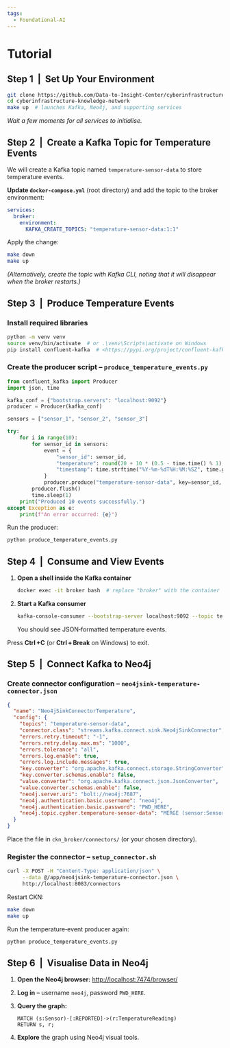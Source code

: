 ```yaml
---
tags:
  - Foundational-AI
---
```


# Tutorial

## Step 1  |  Set Up Your Environment

```bash
git clone https://github.com/Data-to-Insight-Center/cyberinfrastructure-knowledge-network.git
cd cyberinfrastructure-knowledge-network
make up  # launches Kafka, Neo4j, and supporting services
```

*Wait a few moments for all services to initialise.*

## Step 2  |  Create a Kafka Topic for Temperature Events

We will create a Kafka topic named `temperature-sensor-data` to store temperature events.

**Update `docker-compose.yml`** (root directory) and add the topic to the broker environment:

```yaml
services:
  broker:
    environment:
      KAFKA_CREATE_TOPICS: "temperature-sensor-data:1:1"
```

Apply the change:

```bash
make down
make up
```

*(Alternatively, create the topic with Kafka CLI, noting that it will disappear when the broker restarts.)*

## Step 3  |  Produce Temperature Events

### Install required libraries

```bash
python -m venv venv
source venv/bin/activate  # or .\venv\Scripts\activate on Windows
pip install confluent-kafka  # <https://pypi.org/project/confluent-kafka/>
```

### Create the producer script – `produce_temperature_events.py`

```python
from confluent_kafka import Producer
import json, time

kafka_conf = {"bootstrap.servers": "localhost:9092"}
producer = Producer(kafka_conf)

sensors = ["sensor_1", "sensor_2", "sensor_3"]

try:
    for i in range(10):
        for sensor_id in sensors:
            event = {
                "sensor_id": sensor_id,
                "temperature": round(20 + 10 * (0.5 - time.time() % 1), 2),
                "timestamp": time.strftime("%Y-%m-%dT%H:%M:%SZ", time.gmtime())
            }
            producer.produce("temperature-sensor-data", key=sensor_id, value=json.dumps(event))
        producer.flush()
        time.sleep(1)
    print("Produced 10 events successfully.")
except Exception as e:
    print(f"An error occurred: {e}")
```

Run the producer:

```bash
python produce_temperature_events.py
```

## Step 4  |  Consume and View Events

1. **Open a shell inside the Kafka container**

   ```bash
   docker exec -it broker bash  # replace "broker" with the container name if different
   ```

2. **Start a Kafka consumer**

   ```bash
   kafka-console-consumer --bootstrap-server localhost:9092 --topic temperature-sensor-data --from-beginning
   ```

   You should see JSON‑formatted temperature events.

Press **Ctrl +C** (or **Ctrl + Break** on Windows) to exit.

## Step 5  |  Connect Kafka to Neo4j

### Create connector configuration – `neo4jsink-temperature-connector.json`

```json
{
  "name": "Neo4jSinkConnectorTemperature",
  "config": {
    "topics": "temperature-sensor-data",
    "connector.class": "streams.kafka.connect.sink.Neo4jSinkConnector",
    "errors.retry.timeout": "-1",
    "errors.retry.delay.max.ms": "1000",
    "errors.tolerance": "all",
    "errors.log.enable": true,
    "errors.log.include.messages": true,
    "key.converter": "org.apache.kafka.connect.storage.StringConverter",
    "key.converter.schemas.enable": false,
    "value.converter": "org.apache.kafka.connect.json.JsonConverter",
    "value.converter.schemas.enable": false,
    "neo4j.server.uri": "bolt://neo4j:7687",
    "neo4j.authentication.basic.username": "neo4j",
    "neo4j.authentication.basic.password": "PWD_HERE",
    "neo4j.topic.cypher.temperature-sensor-data": "MERGE (sensor:Sensor {id: event.sensor_id}) MERGE (reading:TemperatureReading {timestamp: datetime(event.timestamp)}) SET reading.temperature = event.temperature MERGE (sensor)-[:REPORTED]->(reading)"
  }
}
```

Place the file in `ckn_broker/connectors/` (or your chosen directory).

### Register the connector – `setup_connector.sh`

```bash
curl -X POST -H "Content-Type: application/json" \
     --data @/app/neo4jsink-temperature-connector.json \
     http://localhost:8083/connectors
```

Restart CKN:

```bash
make down
make up
```

Run the temperature‑event producer again:

```bash
python produce_temperature_events.py
```

## Step 6  |  Visualise Data in Neo4j

1. **Open the Neo4j browser:** [http://localhost:7474/browser/](http://localhost:7474/browser/)

2. **Log in** – username `neo4j`, password `PWD_HERE`.

3. **Query the graph:**

   ```cypher
   MATCH (s:Sensor)-[:REPORTED]->(r:TemperatureReading)
   RETURN s, r;
   ```


4. **Explore** the graph using Neo4j visual tools.
